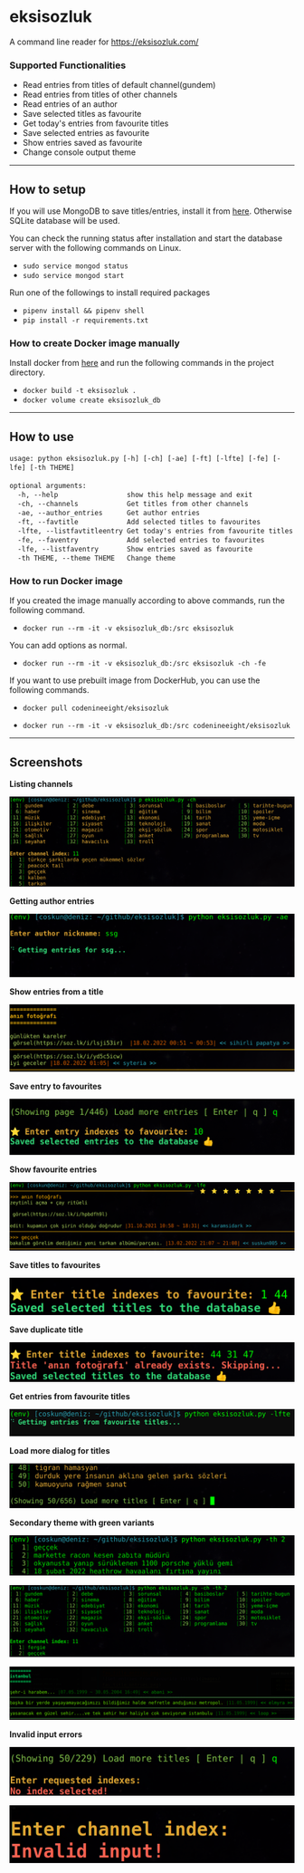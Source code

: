 eksisozluk
==========

A command line reader for https://eksisozluk.com/

### Supported Functionalities

* Read entries from titles of default channel(gundem)
* Read entries from titles of other channels
* Read entries of an author
* Save selected titles as favourite
* Get today's entries from favourite titles
* Save selected entries as favourite
* Show entries saved as favourite
* Change console output theme

---

## How to setup

If you will use MongoDB to save titles/entries, install it from [here](https://docs.mongodb.com/manual/administration/install-community/).
Otherwise SQLite database will be used.

You can check the running status after installation and start the database server with the following commands on Linux.

* `sudo service mongod status`
* `sudo service mongod start`

Run one of the followings to install required packages

* `pipenv install && pipenv shell`
* `pip install -r requirements.txt`


### How to create Docker image manually

Install docker from [here](https://docs.docker.com/get-docker/) and run the following commands in the project directory.

* `docker build -t eksisozluk .`
* `docker volume create eksisozluk_db`

---

## How to use

```
usage: python eksisozluk.py [-h] [-ch] [-ae] [-ft] [-lfte] [-fe] [-lfe] [-th THEME]

optional arguments:
  -h, --help                 show this help message and exit
  -ch, --channels            Get titles from other channels
  -ae, --author_entries      Get author entries
  -ft, --favtitle            Add selected titles to favourites
  -lfte, --listfavtitleentry Get today's entries from favourite titles
  -fe, --faventry            Add selected entries to favourites
  -lfe, --listfaventry       Show entries saved as favourite
  -th THEME, --theme THEME   Change theme
```

### How to run Docker image

If you created the image manually according to above commands, run the following command.

* `docker run --rm -it -v eksisozluk_db:/src eksisozluk`

You can add options as normal.

* `docker run --rm -it -v eksisozluk_db:/src eksisozluk -ch -fe`

If you want to use prebuilt image from DockerHub, you can use the following commands.

* `docker pull codenineeight/eksisozluk`

* `docker run --rm -it -v eksisozluk_db:/src codenineeight/eksisozluk`

---

## Screenshots

**Listing channels**

![Channels](images/channels.png)

**Getting author entries**

![Author Entries](images/author_entries.png)

**Show entries from a title**

![Show entries from a title](images/title_entries.png)

**Save entry to favourites**

![Save entry](images/save_entry.png)

**Show favourite entries**

![Show favourite entries](images/saved_entries.png)

**Save titles to favourites**

![Save title](images/save_title_1.png)

**Save duplicate title**

![Save duplicate title](images/save_title_2.png)

**Get entries from favourite titles**

![Get entries from favourite titles](images/fav_title_entries.png)

**Load more dialog for titles**

![Load more dialog for titles](images/titles_load_more.png)

**Secondary theme with green variants**

![secondary theme 1](images/change_theme_1.png)

![secondary theme 2](images/change_theme_2.png)

![secondary theme 3](images/change_theme_3.png)

**Invalid input errors**

![Invalid input errors](images/error_2.png)

![Invalid input errors](images/error_1.png)
